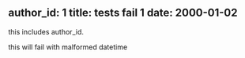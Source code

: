 author_id: 1
title: tests fail 1
date: 2000-01-02
---
this includes author_id.

this will fail with malformed datetime
